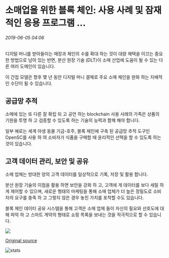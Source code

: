 # 소매업을 위한 블록 체인: 사용 사례 및 잠재적인 응용 프로그램 ...

###### 2019-06-05 04:06

디지털 머니를 받아들이는 매장과 체인의 수를 확대 하는 것이 대량 채택을 이끄는 중요 한 방법으로 남아 있는 반면, 분산 원장 기술 (DLT)이 소매 산업에 도움이 될 수 있는 다른 여러 도메인이 있습니다.

이 간접 모델은 향후 몇 년 동안 디지털 머니 결제로 주요 소매 체인을 완화 하는 지배적인 수단이 될 수 있습니다.

## 공급망 추적

소매에 있는 또 다른 잘 확립 되 고 공언 하는 blockchain 사용 사례의 가족은 상품의 기원을 투명 하 고 검증할 수 있도록 하는 기술의 능력과 함께 해야 합니다.

일부 예로는 세계 야생 동물 기금-호주, 블록 체인에 구축 된 공급망 추적 도구인 OpenSC를 사용 하 여 소비자가 식품을 구매할 때 윤리적인 선택을 할 수 있도록 하는 것이 있습니다.

## 고객 데이터 관리, 보안 및 공유

소매 업체는 방대한 양의 고객 데이터를 일상적으로 기록, 저장 및 활용 합니다.

분산 원장 기술의 이점을 활용 하면 보안을 강화 하 고, 고객에 게 데이터를 보다 세밀 하 게 제어할 수 있으며, 새로운 형태의 마케팅을 통해 소매 업체가 더 높은 정밀도로 소비자의 요구를 충족 하 고 그렇지 않은 경우 놓친 가치를 포착할 수도 있습니다.

블록 체인 데이터 공유 시스템을 통해 고객은 소매 업체 들이 자신의 필요와 선호도에 대해 파악 하 고 스마트 계약의 형태로 쇼핑 목록을 보내는 것을 적극적으로 할 수 있습니다.

![](https://s3.cointelegraph.com/storage/uploads/view/a90017493a844b3238677741f1f69a20.png)

[Original source](https://cointelegraph.com/news/blockchain-for-retail-use-cases-and-potential-applications)

![stats](https://c.statcounter.com/11760860/0/a89fa40b/1/ "stats")